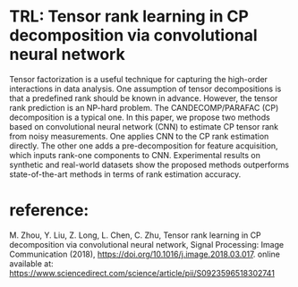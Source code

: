 # TRL: Tensor rank learning in CP decomposition via convolutional neural network
Tensor factorization is a useful technique for capturing the high-order interactions in data analysis. One assumption of tensor decompositions is that a predefined rank should be known in advance. However, the tensor rank prediction is an NP-hard problem. The CANDECOMP/PARAFAC (CP) decomposition is a typical one. In this paper, we propose two methods based on convolutional neural network (CNN) to estimate CP tensor rank from noisy measurements. One applies CNN to the CP rank estimation directly. The other one adds a pre-decomposition for feature acquisition, which inputs rank-one components to CNN. Experimental results on synthetic and real-world datasets show the proposed methods outperforms state-of-the-art methods in terms of rank estimation accuracy.

# reference:
M. Zhou, Y. Liu, Z. Long, L. Chen, C. Zhu, Tensor rank learning in CP decomposition via convolutional neural network, Signal Processing: Image Communication (2018), https://doi.org/10.1016/j.image.2018.03.017. online available at: https://www.sciencedirect.com/science/article/pii/S0923596518302741
